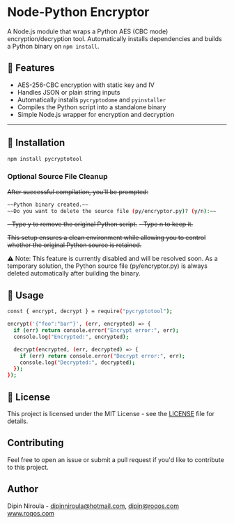 # Node-Python Encryptor

A Node.js module that wraps a Python AES (CBC mode) encryption/decryption tool. Automatically installs dependencies and builds a Python binary on `npm install`.

## 🔐 Features

- AES-256-CBC encryption with static key and IV
- Handles JSON or plain string inputs
- Automatically installs `pycryptodome` and `pyinstaller`
- Compiles the Python script into a standalone binary
- Simple Node.js wrapper for encryption and decryption

---

## 🚀 Installation

```bash
npm install pycryptotool

```

### Optional Source File Cleanup
~~After successful compilation, you'll be prompted:~~

```bash
~~Python binary created.~~
~~Do you want to delete the source file (py/encryptor.py)? (y/n):~~
```

~~- Type y to remove the original Python script.~~
~~- Type n to keep it.~~

~~This setup ensures a clean environment while allowing you to control whether the original Python source is retained.~~

⚠️ Note: This feature is currently disabled and will be resolved soon.
As a temporary solution, the Python source file (py/encryptor.py) is always deleted automatically after building the binary.


## 🧪 Usage

```bash
const { encrypt, decrypt } = require("pycryptotool");

encrypt('{"foo":"bar"}', (err, encrypted) => {
  if (err) return console.error("Encrypt error:", err);
  console.log("Encrypted:", encrypted);

  decrypt(encrypted, (err, decrypted) => {
    if (err) return console.error("Decrypt error:", err);
    console.log("Decrypted:", decrypted);
  });
});
```

## 📄 License

This project is licensed under the MIT License - see the [LICENSE](https://opensource.org/license/mit) file for details.

## Contributing

Feel free to open an issue or submit a pull request if you'd like to contribute to this project.

## Author

Dipin Niroula - dipinniroula@hotmail.com, dipin@roqos.com  
www.roqos.com

